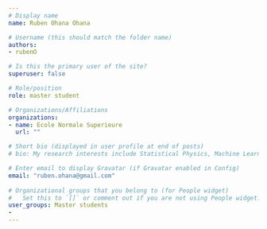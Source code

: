 ```yaml
---
# Display name
name: Ruben Ohana Ohana

# Username (this should match the folder name)
authors:
- rubenO

# Is this the primary user of the site?
superuser: false

# Role/position
role: master student

# Organizations/Affiliations
organizations:
- name: Ecole Normale Superieure
  url: ""

# Short bio (displayed in user profile at end of posts)
# bio: My research interests include Statistical Physics, Machine Learning, Statistics, Computer Science, and Computational Optics. 

# Enter email to display Gravatar (if Gravatar enabled in Config)
email: "ruben.ohana@gmail.com"
  
# Organizational groups that you belong to (for People widget)
#   Set this to `[]` or comment out if you are not using People widget.  
user_groups: Master students
- 
---
```

